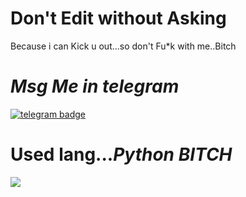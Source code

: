 # Don't Edit without Asking
Because i can Kick u out...so don't Fu*k with me..Bitch
  # *Msg Me in telegram*
  [![telegram badge](https://img.shields.io/badge/WONKRU_HERE-30302f?style=flat&logo=telegram)](https://t.me/WONKRU_HERE)


# Used lang...*Python BITCH*
<a href="https://github.com/its-leo-bitch">
  <img align="center" src="https://github-readme-stats.vercel.app/api/top-langs/?username=its-leo-bitch&theme=dark&hide_langs_below=1" />
</a>
